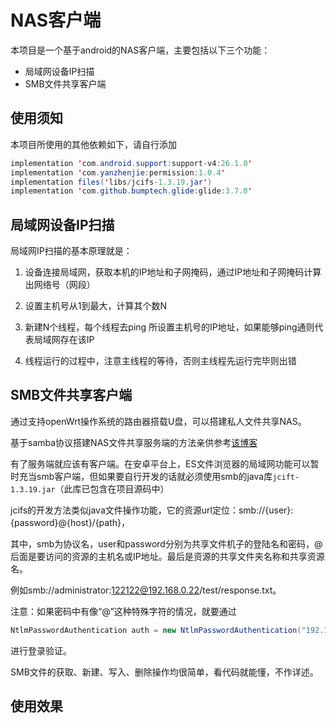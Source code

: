 # NAS客户端

本项目是一个基于android的NAS客户端，主要包括以下三个功能：

- 局域网设备IP扫描
- SMB文件共享客户端

## 使用须知

本项目所使用的其他依赖如下，请自行添加

```java
implementation 'com.android.support:support-v4:26.1.0'
implementation 'com.yanzhenjie:permission:1.0.4'
implementation files('libs/jcifs-1.3.19.jar')
implementation 'com.github.bumptech.glide:glide:3.7.0'
```

## 局域网设备IP扫描

局域网IP扫描的基本原理就是：

1. 设备连接局域网，获取本机的IP地址和子网掩码，通过IP地址和子网掩码计算出网络号（网段）

2. 设置主机号从1到最大，计算其个数N

3. 新建N个线程，每个线程去ping 所设置主机号的IP地址，如果能够ping通则代表局域网存在该IP

4. 线程运行的过程中，注意主线程的等待，否则主线程先运行完毕则出错

## SMB文件共享客户端

通过支持openWrt操作系统的路由器搭载U盘，可以搭建私人文件共享NAS。

基于samba协议搭建NAS文件共享服务端的方法亲供参考[该博客](https://blog.csdn.net/a791693310/article/details/84584680)

有了服务端就应该有客户端。在安卓平台上，ES文件浏览器的局域网功能可以暂时充当smb客户端，但如果要自行开发的话就必须使用smb的java库`jcift-1.3.19.jar`（此库已包含在项目源码中）

jcifs的开发方法类似java文件操作功能，它的资源url定位：smb://{user}:{password}@{host}/{path}，

其中，smb为协议名，user和password分别为共享文件机子的登陆名和密码，@后面是要访问的资源的主机名或IP地址。最后是资源的共享文件夹名称和共享资源名。

例如smb://administrator:122122@192.168.0.22/test/response.txt。

注意：如果密码中有像“@”这种特殊字符的情况，就要通过

```java
NtlmPasswordAuthentication auth = new NtlmPasswordAuthentication("192.168.1.103", "Administrator", "19921103");
```

进行登录验证。

SMB文件的获取、新建、写入、删除操作均很简单，看代码就能懂，不作详述。

## 使用效果